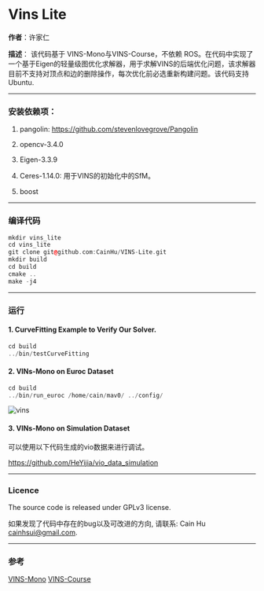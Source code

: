 # Vins Lite
**作者**：许家仁

**描述**：
该代码基于 VINS-Mono与VINS-Course，不依赖 ROS。在代码中实现了一个基于Eigen的轻量级图优化求解器，用于求解VINS的后端优化问题，该求解器目前不支持对顶点和边的删除操作，每次优化前必选重新构建问题。该代码支持 Ubuntu.

___

### 安装依赖项：

1. pangolin: <https://github.com/stevenlovegrove/Pangolin>

2. opencv-3.4.0

3. Eigen-3.3.9

4. Ceres-1.14.0: 用于VINS的初始化中的SfM。

5. boost

___

### 编译代码

```c++
mkdir vins_lite
cd vins_lite
git clone git@github.com:CainHu/VINS-Lite.git
mkdir build 
cd build
cmake ..
make -j4
```

___

### 运行
#### 1. CurveFitting Example to Verify Our Solver.
```c++
cd build
../bin/testCurveFitting 
```

#### 2. VINs-Mono on Euroc Dataset
```c++
cd build
../bin/run_euroc /home/cain/mav0/ ../config/
```
![vins](doc/vins.gif)

#### 3. VINs-Mono on Simulation Dataset

可以使用以下代码生成的vio数据来进行调试。

<https://github.com/HeYijia/vio_data_simulation>

___

### Licence

The source code is released under GPLv3 license.

如果发现了代码中存在的bug以及可改进的方向, 请联系: Cain Hu <cainhsui@gmail.com>.

___

### 参考

[VINS-Mono](https://github.com/HKUST-Aerial-Robotics/VINS-Mono) 
 [VINS-Course](https://github.com/HeYijia/VINS-Course)


